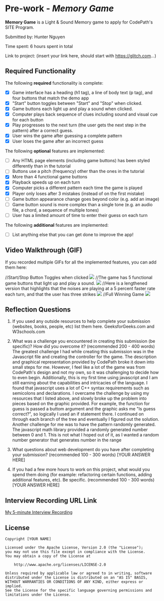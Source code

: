 # Pre-work - *Memory Game*

**Memory Game** is a Light & Sound Memory game to apply for CodePath's SITE Program. 

Submitted by: Hunter Nguyen

Time spent: 6 hours spent in total

Link to project: (insert your link here, should start with https://glitch.com...)

## Required Functionality

The following **required** functionality is complete:

* [x] Game interface has a heading (h1 tag), a line of body text (p tag), and four buttons that match the demo app
* [x] "Start" button toggles between "Start" and "Stop" when clicked. 
* [x] Game buttons each light up and play a sound when clicked. 
* [x] Computer plays back sequence of clues including sound and visual cue for each button
* [x] Play progresses to the next turn (the user gets the next step in the pattern) after a correct guess. 
* [x] User wins the game after guessing a complete pattern
* [x] User loses the game after an incorrect guess

The following **optional** features are implemented:

* [ ] Any HTML page elements (including game buttons) has been styled differently than in the tutorial
* [ ] Buttons use a pitch (frequency) other than the ones in the tutorial
* [x] More than 4 functional game buttons
* [x] Playback speeds up on each turn
* [x] Computer picks a different pattern each time the game is played
* [x] Player only loses after 3 mistakes (instead of on the first mistake)
* [ ] Game button appearance change goes beyond color (e.g. add an image)
* [ ] Game button sound is more complex than a single tone (e.g. an audio file, a chord, a sequence of multiple tones)
* [ ] User has a limited amount of time to enter their guess on each turn

The following **additional** features are implemented:

- [ ] List anything else that you can get done to improve the app!

## Video Walkthrough (GIF)

If you recorded multiple GIFs for all the implemented features, you can add them here:

//Start/Stop Button Toggles when clicked
![](http://g.recordit.co/iCveONVi3I.gif)
//The game has 5 functional game buttons that light up and play a sound.
![](http://g.recordit.co/GdKFrD2xQL.gif)
//Here is a lengthened version that highlights that the noises are playing at a 5 percent faster rate each turn, and that the user has three strikes
![](http://g.recordit.co/0dMWoX5tSi.gif)
//Full Winning Game
![](http://g.recordit.co/mNdFd31qbw.gif)

## Reflection Questions
1. If you used any outside resources to help complete your submission (websites, books, people, etc) list them here. 
GeeksforGeeks.com and W3schools.com

2. What was a challenge you encountered in creating this submission (be specific)? How did you overcome it? (recommended 200 - 400 words) 
The greatest challenge I had while creating this submission was in the Javascript file and creating the controller for the game. The description and graphical representation provided by CodePath broke it down into small steps for me. However, I feel like a lot of the game was from CodePath's design and not my own, so it was challenging to decide how to even begin. Additionally, this is my first time using javascript and I am still earning about the capabilities and intricacies of the language. I found that javascript uses a lot of C++ syntax requirements such as semicolons and declarations. I overcame the challenge by using my resources that I listed above, and slowly broke up the problem into pieces based on the graphic provided. For example, the function for guess is passed a buttom argument and the graphic asks me "Is guess correct?", so logically I used an if statement there. I continued on through each branch of the tree and eventually I figured out the solution. Another challenge for me was to have the pattern randomly generated. The javascript math library provided a randomly generated number between 0 and 1. This is not what I hoped out of it, as I wanted a random number generator that generates number in the range 

3. What questions about web development do you have after completing your submission? (recommended 100 - 300 words) 
[YOUR ANSWER HERE]

4. If you had a few more hours to work on this project, what would you spend them doing (for example: refactoring certain functions, adding additional features, etc). Be specific. (recommended 100 - 300 words) 
[YOUR ANSWER HERE]



## Interview Recording URL Link

[My 5-minute Interview Recording](your-link-here)


## License

    Copyright [YOUR NAME]

    Licensed under the Apache License, Version 2.0 (the "License");
    you may not use this file except in compliance with the License.
    You may obtain a copy of the License at

        http://www.apache.org/licenses/LICENSE-2.0

    Unless required by applicable law or agreed to in writing, software
    distributed under the License is distributed on an "AS IS" BASIS,
    WITHOUT WARRANTIES OR CONDITIONS OF ANY KIND, either express or implied.
    See the License for the specific language governing permissions and
    limitations under the License.
